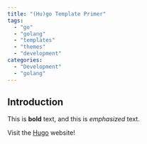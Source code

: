 ```yaml
---
title: "(Hu)go Template Primer"
tags:
  - "go"
  - "golang"
  - "templates"
  - "themes"
  - "development"
categories:
  - "Development"
  - "golang"
---
```

## Introduction

This is **bold** text, and this is *emphasized* text.

Visit the [Hugo](https://gohugo.io) website!